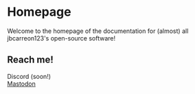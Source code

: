 # Homepage

Welcome to the homepage of the documentation for (almost) all jbcarreon123's open-source software!

## Reach me!

Discord (soon!)  
<a rel="me" href="https://fosstodon.org/@jbcarreon123">Mastodon</a>